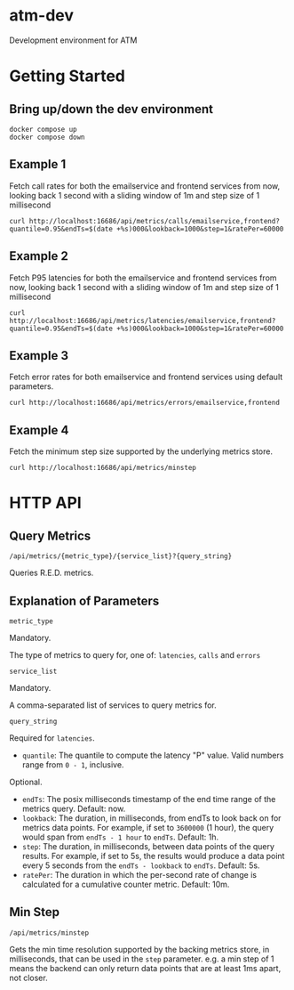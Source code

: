 # atm-dev
Development environment for ATM

# Getting Started

## Bring up/down the dev environment
```
docker compose up
docker compose down
```

## Example 1
Fetch call rates for both the emailservice and frontend services from now,
looking back 1 second with a sliding window of 1m and step size of 1 millisecond

```
curl http://localhost:16686/api/metrics/calls/emailservice,frontend?quantile=0.95&endTs=$(date +%s)000&lookback=1000&step=1&ratePer=60000
```


## Example 2
Fetch P95 latencies for both the emailservice and frontend services from now,
looking back 1 second with a sliding window of 1m and step size of 1 millisecond

```
curl http://localhost:16686/api/metrics/latencies/emailservice,frontend?quantile=0.95&endTs=$(date +%s)000&lookback=1000&step=1&ratePer=60000
```

## Example 3
Fetch error rates for both emailservice and frontend services using default parameters.
```
curl http://localhost:16686/api/metrics/errors/emailservice,frontend
```

## Example 4
Fetch the minimum step size supported by the underlying metrics store.
```
curl http://localhost:16686/api/metrics/minstep
```

# HTTP API

## Query Metrics

`/api/metrics/{metric_type}/{service_list}?{query_string}`

Queries R.E.D. metrics.

## Explanation of Parameters

`metric_type`

Mandatory.

The type of metrics to query for, one of: `latencies`, `calls` and `errors`

`service_list`

Mandatory.

A comma-separated list of services to query metrics for.

`query_string`

Required for `latencies`.

- `quantile`: The quantile to compute the latency "P" value. Valid numbers range from `0 - 1`, inclusive.

Optional.

- `endTs`: The posix milliseconds timestamp of the end time range of the metrics query. Default: now.
- `lookback`: The duration, in milliseconds, from endTs to look back on for metrics data points.
  For example, if set to `3600000` (1 hour), the query would span from `endTs - 1 hour` to `endTs`. Default: 1h.
- `step`: The duration, in milliseconds, between data points of the query results.
  For example, if set to 5s, the results would produce a data point every 5 seconds from the `endTs - lookback` to `endTs`. Default: 5s.
- `ratePer`: The duration in which the per-second rate of change is calculated for a cumulative counter metric. Default: 10m.

## Min Step

`/api/metrics/minstep`

Gets the min time resolution supported by the backing metrics store, in milliseconds, that can be used in the `step` parameter.
e.g. a min step of 1 means the backend can only return data points that are at least 1ms apart, not closer.
